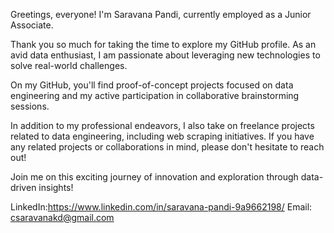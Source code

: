 Greetings, everyone! I'm Saravana Pandi, currently employed as a Junior Associate.

Thank you so much for taking the time to explore my GitHub profile. As an avid data enthusiast, I am passionate about leveraging new technologies to solve real-world challenges.

On my GitHub, you'll find proof-of-concept projects focused on data engineering and my active participation in collaborative brainstorming sessions.

In addition to my professional endeavors, I also take on freelance projects related to data engineering, including web scraping initiatives. If you have any related projects or collaborations in mind, please don't hesitate to reach out!

Join me on this exciting journey of innovation and exploration through data-driven insights!

LinkedIn:https://www.linkedin.com/in/saravana-pandi-9a9662198/
Email: csaravanakd@gmail.com

